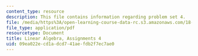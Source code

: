```yaml
---
content_type: resource
description: This file contains information regarding problem set 4.
file: /media/https%3A/open-learning-course-data-rc.s3.amazonaws.com/18-700-linear-algebra-fall-2013/09ea022ecd1adcd741aefdb2f7ec7ae0_MIT18_700F13_ps4.pdf
file_type: application/pdf
resourcetype: Document
title: Linear Algebra, Assignments 4
uid: 09ea022e-cd1a-dcd7-41ae-fdb2f7ec7ae0
---
```

